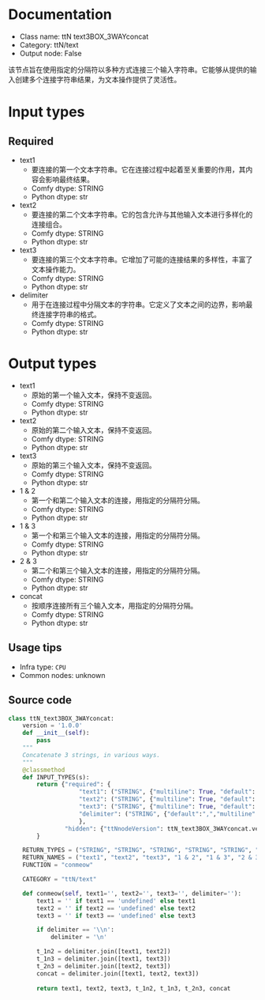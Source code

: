 
# Documentation
- Class name: ttN text3BOX_3WAYconcat
- Category: ttN/text
- Output node: False

该节点旨在使用指定的分隔符以多种方式连接三个输入字符串。它能够从提供的输入创建多个连接字符串结果，为文本操作提供了灵活性。

# Input types
## Required
- text1
    - 要连接的第一个文本字符串。它在连接过程中起着至关重要的作用，其内容会影响最终结果。
    - Comfy dtype: STRING
    - Python dtype: str
- text2
    - 要连接的第二个文本字符串。它的包含允许与其他输入文本进行多样化的连接组合。
    - Comfy dtype: STRING
    - Python dtype: str
- text3
    - 要连接的第三个文本字符串。它增加了可能的连接结果的多样性，丰富了文本操作能力。
    - Comfy dtype: STRING
    - Python dtype: str
- delimiter
    - 用于在连接过程中分隔文本的字符串。它定义了文本之间的边界，影响最终连接字符串的格式。
    - Comfy dtype: STRING
    - Python dtype: str

# Output types
- text1
    - 原始的第一个输入文本，保持不变返回。
    - Comfy dtype: STRING
    - Python dtype: str
- text2
    - 原始的第二个输入文本，保持不变返回。
    - Comfy dtype: STRING
    - Python dtype: str
- text3
    - 原始的第三个输入文本，保持不变返回。
    - Comfy dtype: STRING
    - Python dtype: str
- 1 & 2
    - 第一个和第二个输入文本的连接，用指定的分隔符分隔。
    - Comfy dtype: STRING
    - Python dtype: str
- 1 & 3
    - 第一个和第三个输入文本的连接，用指定的分隔符分隔。
    - Comfy dtype: STRING
    - Python dtype: str
- 2 & 3
    - 第二个和第三个输入文本的连接，用指定的分隔符分隔。
    - Comfy dtype: STRING
    - Python dtype: str
- concat
    - 按顺序连接所有三个输入文本，用指定的分隔符分隔。
    - Comfy dtype: STRING
    - Python dtype: str


## Usage tips
- Infra type: `CPU`
- Common nodes: unknown


## Source code
```python
class ttN_text3BOX_3WAYconcat:
    version = '1.0.0'
    def __init__(self):
        pass
    """
    Concatenate 3 strings, in various ways.
    """
    @classmethod
    def INPUT_TYPES(s):
        return {"required": {
                    "text1": ("STRING", {"multiline": True, "default": '', "dynamicPrompts": True}),
                    "text2": ("STRING", {"multiline": True, "default": '', "dynamicPrompts": True}),
                    "text3": ("STRING", {"multiline": True, "default": '', "dynamicPrompts": True}),
                    "delimiter": ("STRING", {"default":",","multiline": False}),
                    },
                "hidden": {"ttNnodeVersion": ttN_text3BOX_3WAYconcat.version},
        }

    RETURN_TYPES = ("STRING", "STRING", "STRING", "STRING", "STRING", "STRING", "STRING",)
    RETURN_NAMES = ("text1", "text2", "text3", "1 & 2", "1 & 3", "2 & 3", "concat",)
    FUNCTION = "conmeow"

    CATEGORY = "ttN/text"

    def conmeow(self, text1='', text2='', text3='', delimiter=''):
        text1 = '' if text1 == 'undefined' else text1
        text2 = '' if text2 == 'undefined' else text2
        text3 = '' if text3 == 'undefined' else text3

        if delimiter == '\\n':
            delimiter = '\n'

        t_1n2 = delimiter.join([text1, text2])
        t_1n3 = delimiter.join([text1, text3])
        t_2n3 = delimiter.join([text2, text3])
        concat = delimiter.join([text1, text2, text3])
       
        return text1, text2, text3, t_1n2, t_1n3, t_2n3, concat

```
